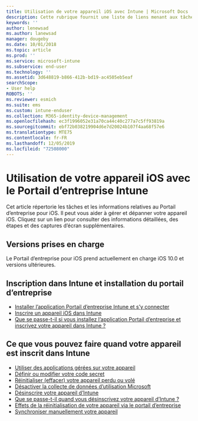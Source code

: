 ```yaml
---
title: Utilisation de votre appareil iOS avec Intune | Microsoft Docs
description: Cette rubrique fournit une liste de liens menant aux tâches que vous pouvez effectuer sur votre appareil mobile iOS quand il est inscrit sur Intune.
keywords: ''
author: lenewsad
ms.author: lanewsad
manager: dougeby
ms.date: 10/01/2018
ms.topic: article
ms.prod: ''
ms.service: microsoft-intune
ms.subservice: end-user
ms.technology: ''
ms.assetid: 3d648819-b866-412b-bd19-ac4505eb5eaf
searchScope:
- User help
ROBOTS: ''
ms.reviewer: esmich
ms.suite: ems
ms.custom: intune-enduser
ms.collection: M365-identity-device-management
ms.openlocfilehash: ec3f1996052e31a70ca44c40c277a7c5ff93819a
ms.sourcegitcommit: ebf72b038219904d6e7d20024b107f4aa68f57e6
ms.translationtype: MTE75
ms.contentlocale: fr-FR
ms.lasthandoff: 12/05/2019
ms.locfileid: "72508000"
---
```

# <a name="using-your-ios-device-with-intune-company-portal"></a>Utilisation de votre appareil iOS avec le Portail d’entreprise Intune
Cet article répertorie les tâches et les informations relatives au Portail d’entreprise pour iOS. Il peut vous aider à gérer et dépanner votre appareil iOS. Cliquez sur un lien pour consulter des informations détaillées, des étapes et des captures d’écran supplémentaires.

## <a name="supported-versions"></a>Versions prises en charge

Le Portail d’entreprise pour iOS prend actuellement en charge iOS 10.0 et versions ultérieures.  


## <a name="enrolling-into-intune-and-installing-the-company-portal"></a>Inscription dans Intune et installation du portail d’entreprise

- [Installer l’application Portail d’entreprise Intune et s’y connecter](install-and-sign-in-to-the-intune-company-portal-app-ios.md)
- [Inscrire un appareil iOS dans Intune](enroll-your-device-in-intune-ios.md)
- [Que se passe-t-il si vous installez l’application Portail d’entreprise et inscrivez votre appareil dans Intune ?](what-happens-if-you-install-the-Company-Portal-app-and-enroll-your-device-in-intune-ios.md)  

## <a name="things-you-can-do-when-your-device-is-enrolled-in-intune"></a>Ce que vous pouvez faire quand votre appareil est inscrit dans Intune

- [Utiliser des applications gérées sur votre appareil](use-managed-apps-on-your-device-ios.md)
- [Définir ou modifier votre code secret](set-or-change-your-passcode-ios.md)
  <!--- [Reset (erase) your lost or stolen device](reset-erase-your-lost-or-stolen-device-ios.md) -->
- [Réinitialiser (effacer) votre appareil perdu ou volé](reset-erase-your-device-cpwebsite.md)
- [Désactiver la collecte de données d’utilisation Microsoft](turn-off-microsoft-usage-data-collection-ios.md)
- [Désinscrire votre appareil d’Intune](unenroll-your-device-from-intune-ios.md)
- [Que se passe-t-il quand vous désinscrivez votre appareil d’Intune ?](what-happens-if-you-unenroll-your-device-from-intune-ios.md)
- [Effets de la réinitialisation de votre appareil via le portail d’entreprise](what-happens-if-you-reset-your-device-using-the-company-portal-ios.md)
- [Synchroniser manuellement votre appareil](sync-your-device-manually-ios.md)

